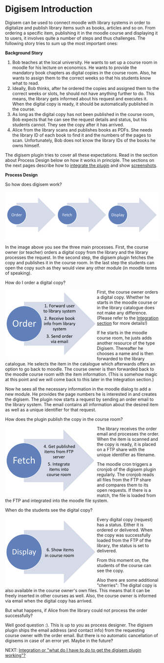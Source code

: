 Digisem Introduction
============

<p>
Digisem can be used to connect moodle with library systems in order to digitalize and publish library items such as books, articles and so on. From ordering a specific item, publishing it in the moodle course and displaying it to users, it involves quite a number of steps and thus challenges. The following story tries to sum up the most important ones:
</p>

<p><strong>Background Story</strong></p>
<ol>
<li>Bob teaches at the local university. He wants to set up a course room in moodle for his lecture on economics. He wants to provide the mandatory book chapters as digital copies in the course room. Also, he wants to assign them to the correct weeks so that his students know what to read. </li>
<li>Ideally, Bob thinks, after he ordered the copies and assigned them to the correct weeks or slots, he should not have anything further to do. This means, the library gets informed about his request and executes it. When the digital copy is ready, it should be automatically published in the course. </li>
<li>As long as the digital copy has not been published in the course room, Bob expects that he can see the request details and status, but his students cannot. They see the copy after it has arrived. </li>
<li>Alice from the library scans and publishes books as PDFs. She needs the library ID of each book to find it and the numbers of the pages to scan. Unfortunately, Bob does not know the library IDs of the books he owns himself. </li>
</ol>

<p>The digisem plugin tries to cover all these expectations. Read in the section about Process Design below on how it works in principle. The sections on the next pages describe how to <a href="https://github.com/digisem/digisem-docs/blob/master/Integration.md">integrate the plugin</a> and show <a href="https://github.com/digisem/digisem-docs/blob/master/Screenshots.md">screenshots</a>. </p>

<p><strong>Process Design</strong></p>
<p>So how does digisem work? </p>
<img src="imgs/digisem-process.png" width=800 align="top" />
<p>In the image above you see the three main processes. First, the course owner (or teacher) orders a digital copy from the library and the library processes the request. In the second step, the digisem plugin fetches the copy and publishes it in the course room. In the last step the students can open the copy such as they would view any other module (in moodle terms of speaking). </p>
<p>How do I order a digital copy? </p>
<img src="imgs/digisem-order.png" width=300 align="left" />
<p>First, the course owner orders a digital copy. Whether he starts in the moodle course or in the library catalogue does not make any difference. (Please refer to the <a href="https://github.com/digisem/digisem-docs/blob/master/Integration.md">Integration section</a> for more details!)</p>
<p>If he starts in the moodle course room, he justs adds another resource of the type Digisem. Thereafter he chooses a name and is then forwarded to the library catalogue. He selects the item in the catalogue which afterwards offers an option to go back to moodle. The course owner is then forwarded back to the moodle course room with the item information. (This is somehow magic at this point and we will come back to this later in the Integration section.)</li>
<p>Now he sees all the necessary information in the moodle dialog to add a new module. He provides the page numbers he is interested in and creates the digisem. The plugin now starts a request by sending an order email to the library system. The email contains all information about the desired item as well as a unique identifier for that request.</p>
<p>How does the plugin publish the copy in the course room? </p>
<img src="imgs/digisem-fetch.png" width=300 align="left" />
<!--
<p>As you will read in the Integration section below, there is a contract with the library system regarding the publication of digital copies. We decided to use email, FTP and a cronjob. </p>
<p>Then it works as follows: The library receives an email containing all the necessary information when the course owner created the digisem. A unique identifier for the digisem is included in the email. -->
<p>The library receives the order email and processes the order. When the item is scanned and the copy is ready, it is placed on a FTP share with the unique identifier as filename. </p>
<p>The moodle cron triggers a cronjob of the digisem plugin regularly. The cronjob reads all files from the FTP share and compares them to its open requests. If there is a match, the file is loaded from the FTP and integrated into the moodle file system. </p>
<p>When do the students see the digital copy? </p>
<img src="imgs/digisem-display.png" width=300 align="left" />
<p>Every digital copy (request) has a status. Either it is ordered or delivered. When the copy was successfully loaded from the FTP of the library, the status is set to delivered. </p>
<p>From this moment on, the students of the course can see the copy. </p>
<p>Also there are some additional "cherries": The digital copy is also available in the course owner's own files. This means that it can be freely inserted in other courses as well. Also, the course owner is informed via email when the digital copy has arrived. </p>
<p>But what happens, if Alice from the library could not process the order successfully?</p>
<p>Well good question :). This is up to you as process designer. The digisem plugin ships the email address (and contact info) from the requesting course owner with the order email. But there is no automatic cancellation of digisems in case of an error yet. Maybe in the future? </p>
<p>NEXT: <a href="https://github.com/digisem/digisem-docs/blob/master/Integration.md">Integration or "what do I have to do to get the digisem plugin working"?</a></p>
